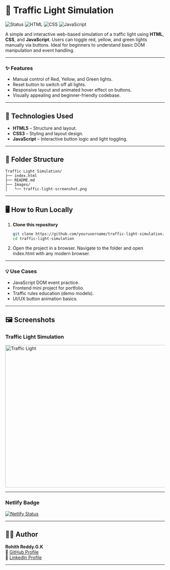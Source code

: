 # 🚦 Traffic Light Simulation

![Status](https://img.shields.io/badge/status-active-brightgreen)
![HTML](https://img.shields.io/badge/tech-HTML-orange)
![CSS](https://img.shields.io/badge/tech-CSS-blue)
![JavaScript](https://img.shields.io/badge/tech-JavaScript-yellow)

A simple and interactive web-based simulation of a traffic light using **HTML**, **CSS**, and **JavaScript**. Users can toggle red, yellow, and green lights manually via buttons. Ideal for beginners to understand basic DOM manipulation and event handling.

---

### ✨ Features
- Manual control of Red, Yellow, and Green lights.
- Reset button to switch off all lights.
- Responsive layout and animated hover effect on buttons.
- Visually appealing and beginner-friendly codebase.

---

## 🧰 Technologies Used

- **HTML5** – Structure and layout.
- **CSS3** – Styling and layout design.
- **JavaScript** – Interactive button logic and light toggling.

---

## 📂 Folder Structure

```
Traffic Light Simulation/
├── index.html
├── README.md
├── Images/
│   └── traffic-light-screenshot.png
```

---

## 🖥️ How to Run Locally

1. **Clone this repository**
   ```bash
   git clone https://github.com/yourusername/traffic-light-simulation.git
   cd traffic-light-simulation

2. Open the project in a browser.
   Navigate to the folder and open index.html with any modern browser.

---

### 💡 Use Cases
- JavaScript DOM event practice.
- Frontend mini project for portfolio.
- Traffic rules education (demo models).
- UI/UX button animation basics.

---

## 🖼️ Screenshots

### Traffic Light Simulation
<img src="https://github.com/user-attachments/assets/83dc9edf-a3c3-4921-91f3-f98857581d2e" alt="Traffic Light" width="800" height="450"/>

---

### Netlify Badge
[![Netlify Status](https://api.netlify.com/api/v1/badges/4fc945fd-18e5-49cf-9c1a-dab544d184e3/deploy-status)](https://app.netlify.com/projects/signal-sim/deploys)

---

## 🙋‍♂️ Author

**Rohith Reddy.G.K**  
🔗 [GitHub Profile](https://github.com/RohithReddyGK)  
🔗 [LinkedIn Profile](https://www.linkedin.com/in/rohithreddygk)

---


